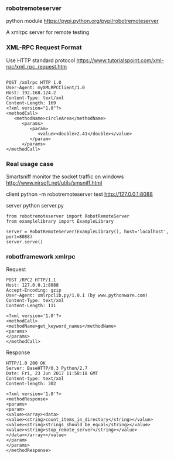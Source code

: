 
### robotremoteserver
python module
https://pypi.python.org/pypi/robotremoteserver

A xmlrpc server for remote testing

### XML-RPC Request Format
Use HTTP standard protocol
https://www.tutorialspoint.com/xml-rpc/xml_rpc_request.htm

```

POST /xmlrpc HTTP 1.0
User-Agent: myXMLRPCClient/1.0
Host: 192.168.124.2
Content-Type: text/xml
Content-Length: 169
<?xml version="1.0"?>
<methodCall>
   <methodName>circleArea</methodName>
      <params>
         <param>
            <value><double>2.41</double></value>
         </param>
      </params>
</methodCall>
```

### Real usage case

Smartsniff
monitor the socket traffic on windows
http://www.nirsoft.net/utils/smsniff.html

client
python -m robotremoteserver test http://127.0.0.1:8088

server
python server.py

```
from robotremoteserver import RobotRemoteServer
from examplelibrary import ExampleLibrary

server = RobotRemoteServer(ExampleLibrary(), host='localhost', port=8088)
server.serve()
```

### robotframework xmlrpc
Request
```
POST /RPC2 HTTP/1.1
Host: 127.0.0.1:8088
Accept-Encoding: gzip
User-Agent: xmlrpclib.py/1.0.1 (by www.pythonware.com)
Content-Type: text/xml
Content-Length: 111

<?xml version='1.0'?>
<methodCall>
<methodName>get_keyword_names</methodName>
<params>
</params>
</methodCall>
```

Response
```
HTTP/1.0 200 OK
Server: BaseHTTP/0.3 Python/2.7
Date: Fri, 23 Jun 2017 11:58:18 GMT
Content-type: text/xml
Content-length: 302

<?xml version='1.0'?>
<methodResponse>
<params>
<param>
<value><array><data>
<value><string>count_items_in_directory</string></value>
<value><string>strings_should_be_equal</string></value>
<value><string>stop_remote_server</string></value>
</data></array></value>
</param>
</params>
</methodResponse>
```
